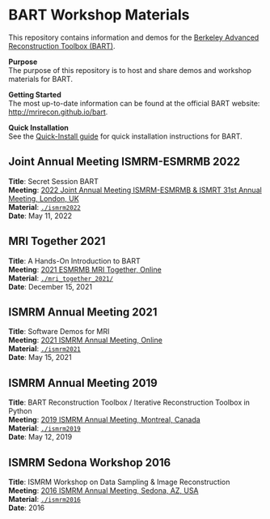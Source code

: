 # BART Workshop Materials

This repository contains information and demos for the [Berkeley Advanced Reconstruction Toolbox (BART)](http://mrirecon.github.io/bart).


**Purpose**  
The purpose of this repository is to host and share demos and workshop materials for BART.

**Getting Started**  
The most up-to-date information can be found at the official BART website: http://mrirecon.github.io/bart.

**Quick Installation**  
See the [Quick-Install guide](doc/quick-install.md) for quick installation instructions for BART.

## Joint Annual Meeting ISMRM-ESMRMB 2022
**Title**: Secret Session BART  
**Meeting**: [2022 Joint Annual Meeting ISMRM-ESMRMB & ISMRT 31st Annual Meeting, London, UK](https://www.ismrm.org/22m/)  
**Material**: [`./ismrm2022`](./ismrm2022/)  
**Date**: May 11, 2022

## MRI Together 2021
**Title**: A Hands-On Introduction to BART   
**Meeting**: [2021 ESMRMB MRI Together, Online](https://mritogether.github.io/)   
**Material**: [`./mri_together_2021/`](./mri_together_2021/)   
**Date**: December 15, 2021

## ISMRM Annual Meeting 2021
**Title**: Software Demos for MRI   
**Meeting**: [2021 ISMRM Annual Meeting, Online](https://www.ismrm.org/21m/)   
**Material**: [`./ismrm2021`](./ismrm2021/)   
**Date**: May 15, 2021

## ISMRM Annual Meeting 2019
**Title**: BART Reconstruction Toolbox / Iterative Reconstruction Toolbox in Python   
**Meeting**: [2019 ISMRM Annual Meeting, Montreal, Canada](https://www.ismrm.org/19m/)   
**Material**: [`./ismrm2019`](./ismrm2019/)  
**Date**: May 12, 2019

## ISMRM Sedona Workshop 2016
**Title**: ISMRM Workshop on Data Sampling & Image Reconstruction   
**Meeting**: [2016 ISMRM Annual Meeting, Sedona, AZ, USA](http://www.ismrm.org/workshops/Data16/)   
**Material**: [`./ismrm2016`](./ismrm2016/)   
**Date**: 2016

